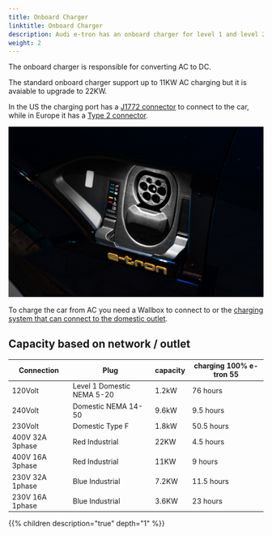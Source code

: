 ```yaml
---
title: Onboard Charger
linktitle: Onboard Charger
description: Audi e-tron has an onboard charger for level 1 and level 2 charging.
weight: 2
---
```



The onboard charger is responsible for converting AC to DC.

The standard onboard charger support up to 11KW AC charging but it is avaiable to upgrade to 22KW.

In the US the charging port has a [J1772 connector](https://en.wikipedia.org/wiki/SAE_J1772) to connect to the car, while in Europe it has a [Type 2 connector](https://en.wikipedia.org/wiki/Type_2_connector).

![Charge port](chargeport_left.jpg "Type 2 Chargeport")

To charge the car from AC you need a Wallbox to connect to or the [charging system that can connect to the domestic outlet](../chargingsystem). 

## Capacity based on network / outlet

| Connection | Plug  | capacity | charging 100%  e-tron 55 |
| ------| ------| ---- |------- |
| 120Volt | Level 1 Domestic NEMA 5-20 | 1.2kW |  76 hours |
| 240Volt | Domestic NEMA 14-50 | 9.6kW |  9.5 hours |
| 230Volt | Domestic Type F | 1.8kW |  50.5 hours |
| 400V 32A 3phase | Red Industrial |  22KW | 4.5 hours |
| 400V 16A 3phase | Red Industrial |  11KW | 9 hours |
| 230V 32A 1phase | Blue Industrial |  7.2KW | 11.5 hours |
| 230V 16A 1phase | Blue Industrial |  3.6KW | 23 hours |

{{% children description="true" depth="1" %}}

